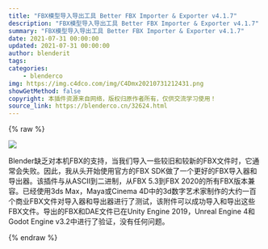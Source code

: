 ```yaml
---
title: "FBX模型导入导出工具 Better FBX Importer & Exporter v4.1.7"
description: "FBX模型导入导出工具 Better FBX Importer & Exporter v4.1.7"
summary: "FBX模型导入导出工具 Better FBX Importer & Exporter v4.1.7"
date: 2021-07-31 00:00:00
updated: 2021-07-31 00:00:00
author: blenderit
tags: 
categories:
    - blenderco
img: https://img.c4dco.com/img/C4Dmx20210731212431.png
showGetMethod: false
copyright: 本插件资源来自网络，版权归原作者所有，仅供交流学习使用！
source_link: https://blenderco.cn/32624.html
---
```


{% raw %}
<p><img class="aligncenter" src="https://img.c4dco.com/img/C4Dmx20210731212431.png"></p><p>Blender缺乏对本机FBX的支持，当我们导入一些较旧和较新的FBX文件时，它通常会失败。因此，我从头开始使用官方的FBX SDK做了一个更好的FBX导入器和导出器。该插件与从ASCII到二进制，从FBX 5.3到FBX 2020的所有FBX版本兼容。已经使用3ds Max，Maya或Cinema 4D中的3d数字艺术家制作的大约一百个商业FBX文件对导入器和导出器进行了测试，该附件可以成功导入和导出这些FBX文件。导出的FBX和DAE文件已在Unity Engine 2019，Unreal Engine 4和Godot Engine v3.2中进行了验证，没有任何问题。</p>
<div style="display: none">blenderco</div>
{% endraw %}